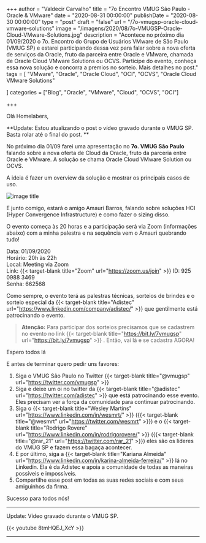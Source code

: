 +++
author = "Valdecir Carvalho"
title = "7o Encontro VMUG São Paulo - Oracle & VMware"
date = "2020-08-31 00:00:00"
publishDate = "2020-08-30 00:00:00"
type = "post"
draft = "false"
url = "/7o-vmugsp-oracle-cloud-vmware-solutions"
image = "/imagens/2020/08/7o-VMUGSP-Oracle-Cloud-VMware-Solutions.jpg"
description = "Acontece no próximo dia 01/09/2020 o 7o. Encontro do Grupo de Usuários VMware de São Paulo (VMUG SP) e estarei participando dessa vez para falar sobre a nova oferta de serviços da Oracle, fruto da parceira entre Oracle e VMware, chamada de Oracle Cloud VMware Solutions ou OCVS. Participe do evento, conheça essa nova solução e concorra a premios no sorteio. Mais detalhes no post."
tags = [
    "VMware",
    "Oracle",
    "Oracle Cloud",
	"OCI",
    "OCVS",
    "Oracle Cloud VMware Solutions"

]
categories = ["Blog", "Oracle", "VMware", "Cloud", "OCVS", "OCI"]

+++

Olá Homelabers,

**Update: Estou atualizando o post o vídeo gravado durante o VMUG SP. Basta rolar até o final do post. **

No próximo dia 01/09 farei uma apresentação no **7o. VMUG São Paulo** falando sobre a nova oferta de Cloud da Oracle, fruto da parceria entre Oracle e VMware. A solução se chama Oracle Cloud VMware Solution ou OCVS.

A ideia é fazer um overview da solução e mostrar os principais casos de uso.

![image title](/imagens/2020/08/vmware_oci_cloud_diagram_2.jpeg)

E junto comigo, estará o amigo Amauri Barros, falando sobre soluções HCI (Hyper Convergence Infrastructure) e como fazer o sizing disso.

O evento começa às 20 horas e a participação será via Zoom (informações abaixo) com a minha palestra e na sequência vem o Amauri quebrando tudo! 

Data: 01/09/2020  
Horário: 20h às 22h  
Local: Meeting via Zoom  
Link: {{< target-blank title="Zoom" url="https://zoom.us/join" >}} 
ID: 925 0988 3469  
Senha: 662568  


Como sempre, o evento terá as palestras técnicas, sorteios de brindes e o sorteio especial da   {{< target-blank title="Adistec" url="https://www.linkedin.com/company/adistec/" >}} que gentilmente está patrocinando o evento.

> **Atenção:** Para participar dos sorteios precisamos que se cadastrem no evento no link {{< target-blank title="https://bit.ly/7vmugsp" url="https://bit.ly/7vmugsp" >}} . Então, vai lá e se cadastra AGORA!


Espero todos lá

E antes de terminar quero pedir uns favores: 

1. Siga o VMUG São Paulo no Twitter {{< target-blank title="@vmugsp" url="https://twitter.com/vmugsp" >}}
2. Siga e deixe um oi no twitter da {{< target-blank title="@adistec" url="https://twitter.com/adistec" >}} que está patrocinando esse evento. Eles precisam ver a força da comunidade para continuar patrocinando.
3. Siga o {{< target-blank title="Wesley Martins" url="https://www.linkedin.com/in/wesmrt/" >}} ({{< target-blank title="@wesmrt" url="https://twitter.com/wesmrt" >}}) e o {{< target-blank title="Rodrigo Rovere" url="https://www.linkedin.com/in/rodrigorovere/" >}} ({{< target-blank title="@rar_21" url="https://twitter.com/rar_21" >}}) eles são os líderes do VMUG SP e fazem essa bagaça acontecer.
4. E por último, siga a {{< target-blank title="Kariana Almeida" url="https://www.linkedin.com/in/karina-almeida-ferreira/" >}} lá no Linkedin. Ela é da Adistec e apoia a comunidade de todas as maneiras possíveis e impossíveis.
5. Compartilhe esse post em todas as suas redes sociais e com seus amiguinhos da firma.

Sucesso para todos nós!

----
Update: Vídeo gravado durante o VMUG SP. 

{{< youtube 8tmHQEJ_XcY >}}

----
